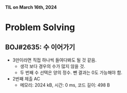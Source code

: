 **TIL on March 16th, 2024**

# Problem Solving
## BOJ#2635: 수 이어가기
* 3만이라면 직접 하나씩 들여다봐도 될 것 같음.
    - 생각 보다 경우의 수가 많지 않을 것.
    - 두 번째 수 선택은 양의 정수. 뺀 결과는 0도 가능해야 함.
* 2번째 제출 AC
    - 메모리: 2024 kB, 시간: 0 ms, 코드 길이: 498 B
